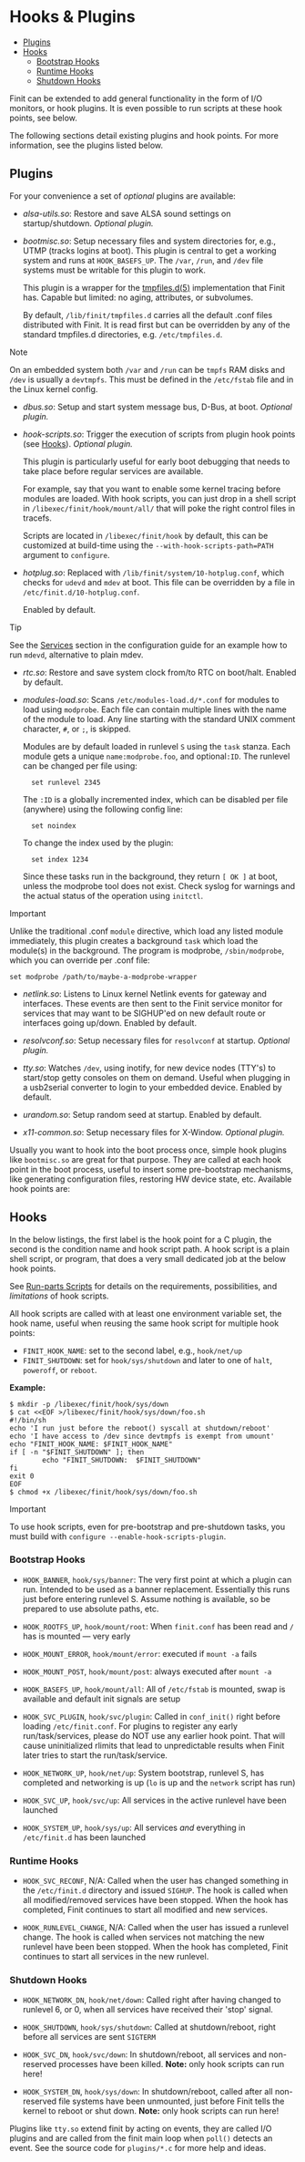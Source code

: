 Hooks & Plugins
===============

* [Plugins](#plugins)
* [Hooks](#hooks)
  * [Bootstrap Hooks](#bootstrap-hooks)
  * [Runtime Hooks](#runtime-hooks)
  * [Shutdown Hooks](#shutdown-hooks)

Finit can be extended to add general functionality in the form of I/O
monitors, or hook plugins.  It is even possible to run scripts at these
hook points, see below.

The following sections detail existing plugins and hook points.  For
more information, see the plugins listed below.


Plugins
-------

For your convenience a set of *optional* plugins are available:

* *alsa-utils.so*: Restore and save ALSA sound settings on
  startup/shutdown.  _Optional plugin._

* *bootmisc.so*: Setup necessary files and system directories for, e.g.,
  UTMP (tracks logins at boot).  This plugin is central to get a working
  system and runs at `HOOK_BASEFS_UP`.  The `/var`, `/run`, and `/dev`
  file systems must be writable for this plugin to work.

  This plugin is a wrapper for the [tmpfiles.d(5)][] implementation that
  Finit has.  Capable but limited: no aging, attributes, or subvolumes.

  By default, `/lib/finit/tmpfiles.d` carries all the default .conf
  files distributed with Finit.  It is read first but can be overridden
  by any of the standard tmpfiles.d directories, e.g. `/etc/tmpfiles.d`.

> [!NOTE]
> On an embedded system both `/var` and `/run` can be `tmpfs` RAM
> disks and `/dev` is usually a `devtmpfs`.  This must be defined in
> the `/etc/fstab` file and in the Linux kernel config.

* *dbus.so*: Setup and start system message bus, D-Bus, at boot.
  _Optional plugin._

* *hook-scripts.so*: Trigger the execution of scripts from plugin hook
  points (see [Hooks](#hooks)).  _Optional plugin._

  This plugin is particularly useful for early boot debugging that needs
  to take place before regular services are available.

  For example, say that you want to enable some kernel tracing before
  modules are loaded. With hook scripts, you can just drop in a shell
  script in `/libexec/finit/hook/mount/all/` that will poke the right
  control files in tracefs.

  Scripts are located in `/libexec/finit/hook` by default, this can be
  customized at build-time using the `--with-hook-scripts-path=PATH`
  argument to `configure`.

* *hotplug.so*: Replaced with `/lib/finit/system/10-hotplug.conf`, which
  checks for `udevd` and `mdev` at boot.  This file can be overridden by a
  file in `/etc/finit.d/10-hotplug.conf`.

  Enabled by default.
  
> [!TIP]
> See the [Services](config.md#services) section in the configuration
> guide for an example how to run `mdevd`, alternative to plain mdev.

* *rtc.so*: Restore and save system clock from/to RTC on boot/halt.
  Enabled by default.

* *modules-load.so*: Scans `/etc/modules-load.d/*.conf` for modules to
  load using `modprobe`.  Each file can contain multiple lines with the
  name of the module to load.  Any line starting with the standard UNIX
  comment character, `#`, or `;`, is skipped.
  
  Modules are by default loaded in runlevel `S` using the `task` stanza.
  Each module gets a unique `name:modprobe.foo`, and optional`:ID`.  The
  runlevel can be changed per file using:

        set runlevel 2345

  The `:ID` is a globally incremented index, which can be disabled per
  file (anywhere) using the following config line:

        set noindex

  To change the index used by the plugin:

        set index 1234

  Since these tasks run in the background, they return `[ OK ]` at boot,
  unless the modprobe tool does not exist.  Check syslog for warnings
  and the actual status of the operation using `initctl`.

> [!IMPORTANT]
> Unlike the traditional .conf `module` directive, which load any listed
> module immediately, this plugin creates a background `task` which load
> the module(s) in the background.  The program is modprobe,
> `/sbin/modprobe`, which you can override per .conf file:
> 
>     set modprobe /path/to/maybe-a-modprobe-wrapper

* *netlink.so*: Listens to Linux kernel Netlink events for gateway and
  interfaces.  These events are then sent to the Finit service monitor
  for services that may want to be SIGHUP'ed on new default route or
  interfaces going up/down.  Enabled by default.

* *resolvconf.so*: Setup necessary files for `resolvconf` at startup.
  _Optional plugin._

* *tty.so*: Watches `/dev`, using inotify, for new device nodes (TTY's)
  to start/stop getty consoles on them on demand.  Useful when plugging
  in a usb2serial converter to login to your embedded device.  Enabled
  by default.

* *urandom.so*: Setup random seed at startup.  Enabled by default.

* *x11-common.so*: Setup necessary files for X-Window.  _Optional plugin._

Usually you want to hook into the boot process once, simple hook plugins
like `bootmisc.so` are great for that purpose.  They are called at each
hook point in the boot process, useful to insert some pre-bootstrap
mechanisms, like generating configuration files, restoring HW device
state, etc.  Available hook points are:


Hooks
-----

In the below listings, the first label is the hook point for a C plugin,
the second is the condition name and hook script path.  A hook script is
a plain shell script, or program, that does a very small dedicated job
at the below hook points.

See [Run-parts Scripts](config.md#run-parts-scripts) for details on the
requirements, possibilities, and *limitations* of hook scripts.

All hook scripts are called with at least one environment variable set,
the hook name, useful when reusing the same hook script for multiple
hook points:

  - `FINIT_HOOK_NAME`: set to the second label, e.g., `hook/net/up`
  - `FINIT_SHUTDOWN`: set for `hook/sys/shutdown` and later to one
    of `halt`, `poweroff`, or `reboot`.

**Example:**

    $ mkdir -p /libexec/finit/hook/sys/down
    $ cat <<EOF >/libexec/finit/hook/sys/down/foo.sh
    #!/bin/sh
    echo 'I run just before the reboot() syscall at shutdown/reboot'
    echo 'I have access to /dev since devtmpfs is exempt from umount'
    echo "FINIT_HOOK_NAME: $FINIT_HOOK_NAME"
    if [ -n "$FINIT_SHUTDOWN" ]; then
            echo "FINIT_SHUTDOWN:  $FINIT_SHUTDOWN"
    fi
    exit 0
    EOF
    $ chmod +x /libexec/finit/hook/sys/down/foo.sh

> [!IMPORTANT]
> To use hook scripts, even for pre-bootstrap and pre-shutdown tasks,
> you must build with `configure --enable-hook-scripts-plugin`.


### Bootstrap Hooks

* `HOOK_BANNER`, `hook/sys/banner`: The very first point at which a
  plugin can run.  Intended to be used as a banner replacement.
  Essentially this runs just before entering runlevel S.  Assume nothing
  is available, so be prepared to use absolute paths, etc.

* `HOOK_ROOTFS_UP`, `hook/mount/root`: When `finit.conf` has been read
  and `/` has is mounted — very early

* `HOOK_MOUNT_ERROR`, `hook/mount/error`: executed if `mount -a` fails

* `HOOK_MOUNT_POST`, `hook/mount/post`: always executed after `mount -a`

* `HOOK_BASEFS_UP`, `hook/mount/all`: All of `/etc/fstab` is mounted,
  swap is available and default init signals are setup

* `HOOK_SVC_PLUGIN`, `hook/svc/plugin`: Called in `conf_init()` right
  before loading `/etc/finit.conf`.  For plugins to register any early
  run/task/services, please do NOT use any earlier hook point.  That
  will cause uninitialized rlimits that lead to unpredictable results
  when Finit later tries to start the run/task/service.

* `HOOK_NETWORK_UP`, `hook/net/up`: System bootstrap, runlevel S, has
  completed and networking is up (`lo` is up and the `network` script
  has run)

* `HOOK_SVC_UP`, `hook/svc/up`: All services in the active runlevel have
  been launched

* `HOOK_SYSTEM_UP`, `hook/sys/up`: All services *and* everything in
  `/etc/finit.d` has been launched

### Runtime Hooks

* `HOOK_SVC_RECONF`, N/A: Called when the user has changed something in
  the `/etc/finit.d` directory and issued `SIGHUP`.  The hook is called
  when all modified/removed services have been stopped.  When the hook
  has completed, Finit continues to start all modified and new services.

* `HOOK_RUNLEVEL_CHANGE`, N/A: Called when the user has issued a
  runlevel change.  The hook is called when services not matching the
  new runlevel have been been stopped.  When the hook has completed,
  Finit continues to start all services in the new runlevel.

### Shutdown Hooks

* `HOOK_NETWORK_DN`, `hook/net/down`: Called right after having changed
  to runlevel 6, or 0, when all services have received their 'stop' signal.

* `HOOK_SHUTDOWN`, `hook/sys/shutdown`: Called at shutdown/reboot, right
  before all services are sent `SIGTERM`

* `HOOK_SVC_DN`, `hook/svc/down`: In shutdown/reboot, all services and
  non-reserved processes have been killed.  **Note:** only hook scripts
  can run here!

* `HOOK_SYSTEM_DN`, `hook/sys/down`: In shutdown/reboot, called after
  all non-reserved file systems have been unmounted, just before Finit
  tells the kernel to reboot or shut down.  **Note:** only hook scripts
  can run here!

Plugins like `tty.so` extend finit by acting on events, they are called
I/O plugins and are called from the finit main loop when `poll()`
detects an event.  See the source code for `plugins/*.c` for more help
and ideas.

[tmpfiles.d(5)]: https://www.freedesktop.org/software/systemd/man/tmpfiles.d.html
